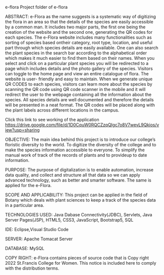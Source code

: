e-flora
Project folder of e-flora

ABSTRACT:
e-Flora as the name suggests is a systematic way of digitizing the flora in an area so that the details of the species are easily accessible by a common man. It includes two major parts, the first one being the creation of the website and the second one, generating the QR codes for each species. The e-Flora website includes many functionalities such as sorting of species based ontheir category, root type, location, and useful part through which species details are easily available. One can also search the plant species in the search bar according to the alphabetical order which makes it much easier to find them based on their names. When you select and click on a particular plant species you will be redirected to a page which includes details and the photo gallery of the species. Visitors can toggle to the home page and view an entire catalogue of flora. The website is user- friendly and easy to maintain. When we generate unique QR CODES to each species, visitors can learn more about the species by scanning the QR code using QR code scanner in the mobile and it will redirect the user to the webpage containing all the information about the species. All species details are well documented and therefore the details will be presented in a neat format. The QR codes will be placed along with the plant labels across different locations in the campus.

Click this link to see working of the application
https://drive.google.com/file/d/1D0CquW0RQCZzqQIgc7o8V7wevL9Qkios/view?usp=sharing

OBJECTIVE:
The main idea behind this project is to introduce our college’s floristic diversity to the world.
To digitize the diversity of the college and to make the species information accessible to everyone.
To simplify the manual work of track of the records of plants and to provideup to date information.

PURPOSE:
The purpose of digitalization is to enable automation, increase data quality, and collect and structure all that data so we can apply advanced technology, such as better and smarter software. The same is applied for the e-Flora.

SCOPE AND APPLICABILITY:
This project can be applied in the field of Botany which deals with plant sciences to keep a track of the species data in a particular area.

TECHNOLOGIES USED:
Java Dabase Connectivity(JDBC), Servlets, Java Server Pages(JSP), HTML5, CSS3, JavaScript, Bootstrap5, SQL

IDE:
Eclipse,Visual Studio Code

SERVER:
Apache Tomacat Server

DATABASE:
MySQL

COPY RIGHT:
e-Flora contains pieces of source code that is Copy right 2022 St.Francis College for Women. This notice is included here to comply with the distribution terms.
